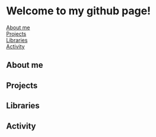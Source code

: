 # Welcome to my github page!

[About me](#about-me)</br>
[Projects](#projects)</br>
[Libraries](#libraries)</br>
[Activity](#activity)</br>

## About me
## Projects
## Libraries
## Activity

